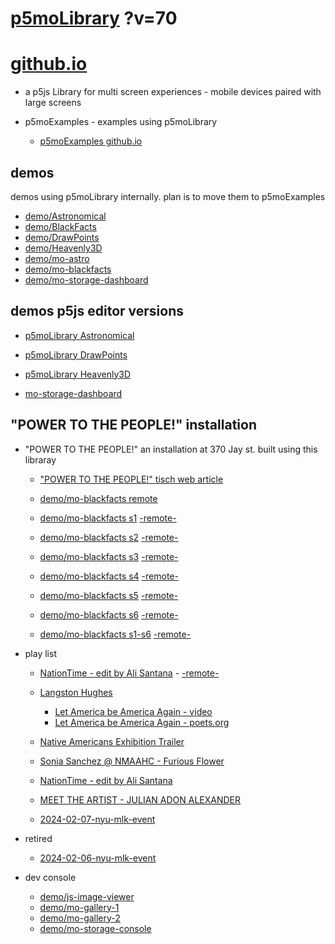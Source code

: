 # [p5moLibrary](https://github.com/molab-itp/p5moLibrary) ?v=70

# [github.io](https://molab-itp.github.io/p5moLibrary/src?v=70)

- a p5js Library for multi screen experiences - mobile devices paired with large screens

- p5moExamples - examples using p5moLibrary

  - [ p5moExamples github.io ](https://molab-itp.github.io/p5moExamples)

## demos

demos using p5moLibrary internally. plan is to move them to p5moExamples

- [demo/Astronomical](demo/Astronomical?v=70)
- [demo/BlackFacts](demo/BlackFacts?v=70)
- [demo/DrawPoints](demo/DrawPoints?v=70)
- [demo/Heavenly3D](demo/Heavenly3D?v=70)
- [demo/mo-astro](demo/mo-astro?v=70)
- [demo/mo-blackfacts](demo/mo-blackfacts?v=70)
- [demo/mo-storage-dashboard](demo/mo-storage-dashboard?v=70)

## demos p5js editor versions

- [p5moLibrary Astronomical](https://editor.p5js.org/jht9629-nyu/sketches/iIIAb8KIDr)

- [p5moLibrary DrawPoints](https://editor.p5js.org/jht9629-nyu/sketches/TQyVoswjQ)

- [p5moLibrary Heavenly3D](https://editor.p5js.org/jht9629-nyu/sketches/6VM5IMP4m)

- [mo-storage-dashboard](https://editor.p5js.org/jht9629-nyu/sketches/Osz28nOS9)

## "POWER TO THE PEOPLE!" installation

- "POWER TO THE PEOPLE!" an installation at 370 Jay st. built using this libraray

  - ["POWER TO THE PEOPLE!" tisch web article](https://tisch.nyu.edu/itp/news/spring-2024/community-facing-interactive-installations-on-the-ground-floor-o)

  - [demo/mo-blackfacts remote](demo/mo-blackfacts?v=70)
  - [demo/mo-blackfacts s1](demo/mo-blackfacts?v=70&group=s1&qrcode=mo-blackfacts-qrcode-1.png) [-remote-](demo/mo-blackfacts?v=70&group=s1)
  - [demo/mo-blackfacts s2](demo/mo-blackfacts?v=70&group=s2&qrcode=mo-blackfacts-qrcode-2.png) [-remote-](demo/mo-blackfacts?v=70&group=s2)
  - [demo/mo-blackfacts s3](demo/mo-blackfacts?v=70&group=s3&qrcode=mo-blackfacts-qrcode-3.png) [-remote-](demo/mo-blackfacts?v=70&group=s3)
  - [demo/mo-blackfacts s4](demo/mo-blackfacts?v=70&group=s4&qrcode=mo-blackfacts-qrcode-4.png) [-remote-](demo/mo-blackfacts?v=70&group=s4)
  - [demo/mo-blackfacts s5](demo/mo-blackfacts?v=70&group=s5&qrcode=mo-blackfacts-qrcode-5.png) [-remote-](demo/mo-blackfacts?v=70&group=s5)
  - [demo/mo-blackfacts s6](demo/mo-blackfacts?v=70&group=s6&qrcode=mo-blackfacts-qrcode-6.png) [-remote-](demo/mo-blackfacts?v=70&group=s6)
  - [demo/mo-blackfacts s1-s6](demo/mo-blackfacts?v=70&group=s1,s2,s3,s4,s5,s6&qrcode=mo-blackfacts-qrcode-1-6.png) [-remote-](demo/mo-blackfacts?v=70&group=s1,s2,s3,s4,s5,s6)

- play list

  - [NationTime - edit by Ali Santana](demo/mo-videoplayer/?playlist=-UtKxghWlvY&title=NationTime%20-%20ELUCID%20-%20BETAMAX&qrcode=NationTime.png) - [-remote-](demo/mo-videoplayer/?playlist=-UtKxghWlvY&title=NationTime%20-%20ELUCID%20-%20BETAMAX)

  - [Langston Hughes ](demo/BlackFacts?playlist=XzI3huqpCi4)

    - [Let America be America Again - video](demo/mo-blackfacts?playlist=CFNM8GB_Yp0&title=%E2%98%85)
    - [Let America be America Again - poets.org](https://poets.org/poem/let-america-be-america-again)

  - [Native Americans Exhibition Trailer](demo/BlackFacts?playlist=hpjNGTYvpxw)

  - [Sonia Sanchez @ NMAAHC - Furious Flower](demo/mo-blackfacts?playlist=FNLp8e-cfgk&title=Sonia%20Sanchez)

  - [NationTime - edit by Ali Santana](demo/mo-videoplayer?playlist=-UtKxghWlvY&title=NationTime%20-%20ELUCID%20-%20BETAMAX&qrcode=NationTime.png)

  - [MEET THE ARTIST - JULIAN ADON ALEXANDER](demo/mo-blackfacts?playlist=wk0La_2igws&title=MEET%20THE%20ARTIST%20-%20JULIAN%20ADON%20ALEXANDE%20-%20What%20it%20is&qrcode=JULIAN.png)

  - [2024-02-07-nyu-mlk-event](demo/mo-blackfacts?playlist=lG758MniLYg&qrcode=annoucement-01.png&title=2024-02-07-nyu-mlk-event)

- retired

  - [2024-02-06-nyu-mlk-event](demo/mo-blackfacts?playlist=zbRz5xTaLYI&qrcode=annoucement-01.png&title=2024-02-06-nyu-mlk-event)
  <!-- - [Weapons of White Destruction - TJ](demo/mo-blackfacts?playlist=ob8YQPGJiHY&title=Weapons%20of%20White%20Destruction%20-%20TJ&&qrcode=TJ.png) -->

- dev console

  - [demo/js-image-viewer](demo/js-image-viewer?v=70)
  - [demo/mo-gallery-1](demo/mo-gallery-1?v=70)
  - [demo/mo-gallery-2](demo/mo-gallery-2?v=70)
  - [demo/mo-storage-console](demo/mo-storage-console?v=70)

<!--

- retired
  - [demo/mo-astro-host-0](demo/mo-astro-host-0?v=70)
  - [demo/mo-astro-host-1](demo/mo-astro-host-1?v=70)
  - [demo/mo-astro-remote-0](demo/mo-astro-remote-0?v=70)
  - [demo/mo-astro-remote-1](demo/mo-astro-remote-1?v=70)

  - [demo/mo-blackfacts-host](demo/mo-blackfacts-host?v=70)
  - [demo/mo-blackfacts-remote](demo/mo-blackfacts-remote?v=70)

# https://www.youtube.com/watch?v=hpjNGTYvpxw
# The Land Carries Our Ancestors: Contemporary Art by Native Americans Exhibition Trailer

 -->
